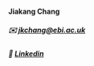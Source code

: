 #### Jiakang Chang
##### :envelope: jkchang@ebi.ac.uk

##### :link: [Linkedin](https://www.linkedin.com/in/jiakang-chang) 



